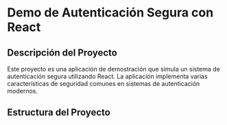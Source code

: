 # Demo de Autenticación Segura con React

## Descripción del Proyecto

Este proyecto es una aplicación de demostración que simula un sistema de autenticación segura utilizando React. La aplicación implementa varias características de seguridad comunes en sistemas de autenticación modernos.

## Estructura del Proyecto

